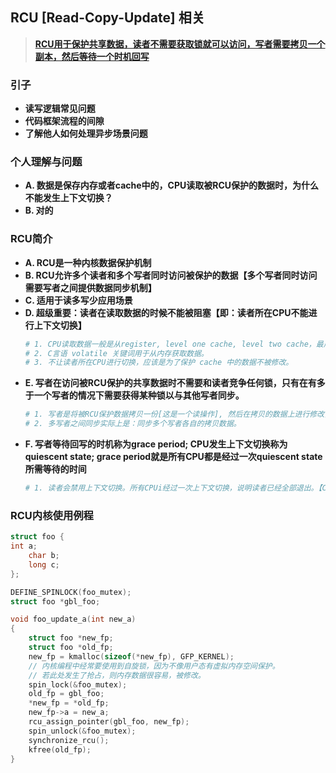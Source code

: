 ## **RCU [Read-Copy-Update] 相关**
> **[RCU用于保护共享数据，读者不需要获取锁就可以访问，写者需要拷贝一个副本，然后等待一个时机回写](https://blog.csdn.net/andylauren/article/details/70233241https://blog.csdn.net/andylauren/article/details/70233241)**

### **引子**
- **读写逻辑常见问题**
- **代码框架流程的间隙**
- **了解他人如何处理异步场景问题**

### **个人理解与问题**
- **A. 数据是保存内存或者cache中的，CPU读取被RCU保护的数据时，为什么不能发生上下文切换？**
- **B. 对的**

### **RCU简介**
- **A. RCU是一种内核数据保护机制**
- **B. RCU允许多个读者和多个写者同时访问被保护的数据【多个写者同时访问需要写者之间提供数据同步机制】**
- **C. 适用于读多写少应用场景**
- **D. 超级重要：读者在读取数据的时候不能被阻塞【即：读者所在CPU不能进行上下文切换】**
    ```sh
    # 1. CPU读取数据一般是从register, level one cache, level two cache，最后才是内存获取数据。
    # 2. C言语 volatile 关键词用于从内存获取数据。
    # 3. 不让读者所在CPU进行切换，应该是为了保护 cache 中的数据不被修改。
    ```
- **E. 写者在访问被RCU保护的共享数据时不需要和读者竞争任何锁，只有在有多于一个写者的情况下需要获得某种锁以与其他写者同步。**
    ```sh
    # 1. 写者是将被RCU保护数据拷贝一份[这是一个读操作], 然后在拷贝的数据上进行修改，不会修改到原始数据。
    # 2. 多写者之间同步实际上是：同步多个写者各自的拷贝数据。
    ```
- **F. 写者等待回写的时机称为grace period; CPU发生上下文切换称为quiescent state; grace period就是所有CPU都是经过一次quiescent state所需等待的时间**
    ```sh
    # 1. 读者会禁用上下文切换。所有CPUi经过一次上下文切换，说明读者已经全部退出。【CPU之间的上下文切换应该是不一致的，这样写者的回写速度很很慢】
    ```

### **RCU内核使用例程**
```C
struct foo {
int a;
    char b;
    long c;
};

DEFINE_SPINLOCK(foo_mutex);
struct foo *gbl_foo;

void foo_update_a(int new_a)
{
    struct foo *new_fp;
    struct foo *old_fp;
    new_fp = kmalloc(sizeof(*new_fp), GFP_KERNEL);
    // 内核编程中经常要使用到自旋锁，因为不像用户态有虚拟内存空间保护。
    // 若此处发生了抢占，则内存数据很容易，被修改。
    spin_lock(&foo_mutex);
    old_fp = gbl_foo;
    *new_fp = *old_fp;
    new_fp->a = new_a;
    rcu_assign_pointer(gbl_foo, new_fp);
    spin_unlock(&foo_mutex);
    synchronize_rcu();
    kfree(old_fp);
}
```


